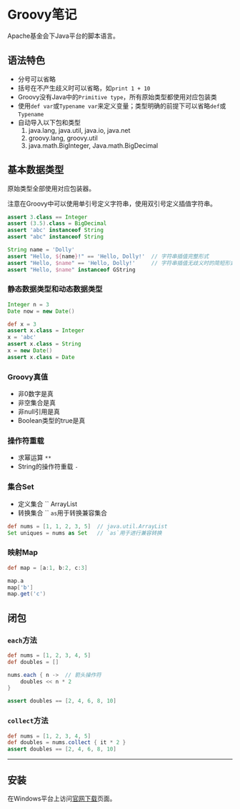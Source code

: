 # Groovy笔记

Apache基金会下Java平台的脚本语言。

## 语法特色

- 分号可以省略
- 括号在不产生歧义时可以省略，如`print 1 + 10`
- Groovy没有Java中的`Primitive type`，所有原始类型都使用对应包装类
- 使用`def var`或`Typename var`来定义变量；类型明确的前提下可以省略`def`或`Typename`
- 自动导入以下包和类型
    1. java.lang, java.util, java.io, java.net
    2. groovy.lang, groovy.util
    3. java.math.BigInteger, Java.math.BigDecimal

## 基本数据类型

原始类型全部使用对应包装器。

注意在Groovy中可以使用单引号定义字符串，使用双引号定义插值字符串。

```groovy
assert 3.class == Integer
assert (3.5).class = BigDecimal
assert 'abc' instanceof String
assert "abc" instanceof String

String name = 'Dolly'
assert "Hello, ${name}!" == 'Hello, Dolly!'  // 字符串插值完整形式
assert "Hello, $name" == 'Hello, Dolly!'     // 字符串插值无歧义时的简短形式
assert "Hello, $name" instanceof GString
```

### 静态数据类型和动态数据类型

```groovy
Integer n = 3
Date now = new Date()

def x = 3
assert x.class = Integer
x = 'abc'
assert x.class = String
x = new Date()
assert x.class = Date
```

### Groovy真值

- 非0数字是真
- 非空集合是真
- 非null引用是真
- Boolean类型的true是真

### 操作符重载

- 求幂运算 `**`
- String的操作符重载 `-`

### 集合Set

- 定义集合 `` ArrayList
- 转换集合 `` `as`用于转换兼容集合

```groovy
def nums = [1, 1, 2, 3, 5]  // java.util.ArrayList
Set uniques = nums as Set   // `as`用于进行兼容转换
```

### 映射Map

```groovy
def map = [a:1, b:2, c:3]

map.a
map['b']
map.get('c')
```

## 闭包

### `each`方法

```groovy
def nums = [1, 2, 3, 4, 5]
def doubles = []

nums.each { n ->  // 箭头操作符
    doubles << n * 2
}

assert doubles == [2, 4, 6, 8, 10]
```

### `collect`方法

```groovy
def nums = [1, 2, 3, 4, 5]
def doubles = nums.collect { it * 2 }
assert doubles == [2, 4, 6, 8, 10]
```

---

## 安装

在Windows平台上访问[官网下载](https://groovy.apache.org/download.html)页面。
